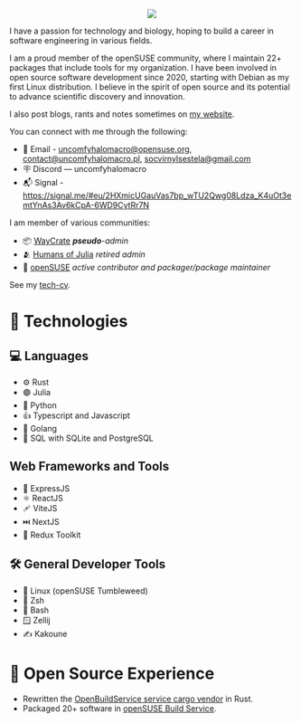 <a href="https://www.boot.dev/u/uncomfyhalomacro"><p align="center">
  <img src="https://api.boot.dev/v1/users/public/a1589768-2957-4139-987b-f4e8c29123a9/thumbnail" >
</p>
</a>

I have a passion for technology and biology, hoping to build a career in
software engineering in various fields.

I am a proud member of the openSUSE community, where I maintain 22+ packages
that include tools for my organization. I have been involved in open source
software development since 2020, starting with Debian as my first Linux
distribution. I believe in the spirit of open source and its potential to
advance scientific discovery and innovation.

I also post blogs, rants and notes sometimes on [my website](https://uncomfyhalomacro.pl).

You can connect with me through the following:
- 📧 Email - uncomfyhalomacro@opensuse.org, contact@uncomfyhalomacro.pl, socvirnylsestela@gmail.com
- 🪧 Discord — uncomfyhalomacro
- 📬 Signal - <https://signal.me/#eu/2HXmicUGauVas7bp_wTU2Qwg08Ldza_K4uOt3emtYnAs3Av6kCpA-6WD9CytRr7N>

I am member of various communities:
- 📦 [WayCrate](https://waycrate.github.io/) ***pseudo**-admin*
- 🫂 [Humans of Julia](https://discord.gg/C5h9D4j) *retired admin*
- 🦎 [openSUSE](https://discord.gg/opensuse) *active contributor and packager/package maintainer*

See my [tech-cv](https://uncomfyhalomacro.pl/tech-cv.pdf).

# 🧰 Technologies

## 💻 Languages

- ⚙️ Rust
- 🟣 Julia
- 🐍 Python
- 👍 Typescript and Javascript
- 🦫 Golang
- 🍡 SQL with SQLite and PostgreSQL

## Web Frameworks and Tools

- 🦖 ExpressJS
- ⚛️ ReactJS
- 🩹 ViteJS
- ⏭️ NextJS
- 🤤 Redux Toolkit

## 🛠️  General Developer Tools

- 🐧 Linux (openSUSE Tumbleweed)
- 🐚 Zsh
- 🐚 Bash
- 🪟 Zellij
- ✍️ Kakoune

# 🤗 Open Source Experience

- Rewritten the [OpenBuildService service cargo
vendor](https://github.com/openSUSE/obs-service-cargo_vendor) in Rust.
- Packaged 20+ software in [openSUSE Build
Service](https://build.opensuse.org/users/uncomfyhalomacro).

